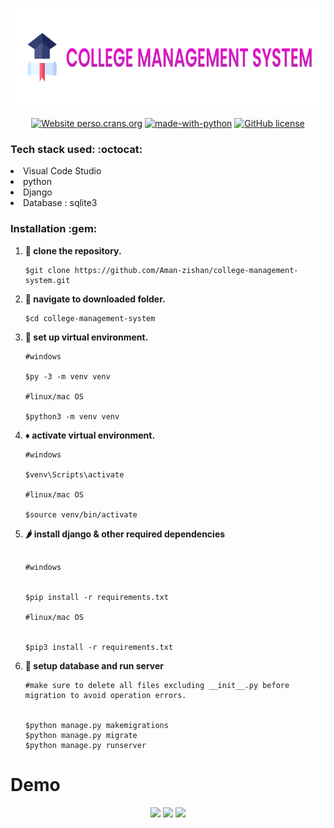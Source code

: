<p align="center">
 <img height="159px" src="docs/logo.png" />
 </p>


<div align="center">


[![Website perso.crans.org](https://img.shields.io/website-up-down-green-red/http/perso.crans.org.svg)](http://perso.crans.org/)
[![made-with-python](https://img.shields.io/badge/Made%20with-Python-1f425f.svg)](https://www.python.org/)
[![GitHub license](https://img.shields.io/github/license/Aman-zishan/textextractor2.0.svg)](https://github.com/Aman-zishan/textextractor2.0/blob/master/LICENSE)

</div>

<h3> Tech stack used: :octocat: </h3>

<li>Visual Code Studio</li>
<li>python</li>
<li>Django</li>
<li>Database : sqlite3</li>



<h3>Installation :gem: </h3>

1. **:round_pushpin: clone the repository.**

   ```shell
   $git clone https://github.com/Aman-zishan/college-management-system.git

   ```
2. **:checkered_flag: navigate to downloaded folder.**

   ```shell
   $cd college-management-system

   ```
3. **:construction: set up virtual environment.**

   ```shell
   #windows
   
   $py -3 -m venv venv
   
   #linux/mac OS
   
   $python3 -m venv venv

   ```
4. **:diamonds: activate virtual environment.**

   ```shell
   #windows

   $venv\Scripts\activate
   
   #linux/mac OS
   
   $source venv/bin/activate

   ```
5. **:hot_pepper: install django & other required dependencies**
    ```shell
    
    #windows
    

   $pip install -r requirements.txt
   
   #linux/mac OS
   
  
   $pip3 install -r requirements.txt

   ```
6. **:dart: setup database and run server**
    ```shell
   #make sure to delete all files excluding __init__.py before migration to avoid operation errors.

    
   $python manage.py makemigrations
   $python manage.py migrate
   $python manage.py runserver

   ```
 # Demo
   <p align="center">
 <img src="images/demo.png" />
 <img src="images/demo2.png" />
 <img src="images/demo3.png" />
 </p>



